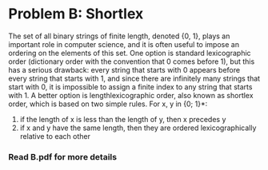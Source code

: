 # Problem B: Shortlex
The set of all binary strings of finite length, denoted {0, 1}, plays an
important role in computer science, and it is often useful to impose
an ordering on the elements of this set. One option is standard lexicographic
order (dictionary order with the convention that 0 comes
before 1), but this has a serious drawback: every string that starts
with 0 appears before every string that starts with 1, and since there
are infinitely many strings that start with 0, it is impossible to assign
a finite index to any string that starts with 1. A better option is lengthlexicographic
order, also known as shortlex order, which is based on
two simple rules. For x, y in {0; 1}*:
1. if the length of x is less than the length of y, then x precedes y
2. if x and y have the same length, then they are ordered lexicographically relative to each other

### Read B.pdf for more details
